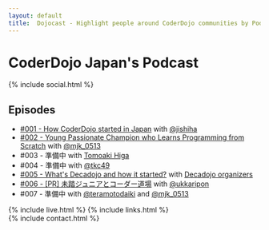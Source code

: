 ```yaml
---
layout: default
title:  Dojocast - Highlight people around CoderDojo communities by Podcast
---
```


# CoderDojo Japan's Podcast

{% include social.html %}
 
## Episodes

- [#001 - How CoderDojo started in Japan](/1) with [@jishiha](https://twitter.com/jishiha)
- [#002 - Young Passionate Champion who Learns Programming from Scratch](/2) with [@mjk_0513](https://twitter.com/mjk_0513)
- #003 - 準備中 with [Tomoaki Higa](https://www.facebook.com/tomoakihjiji)
- #004 - 準備中 with [@tkc49](https://twitter.com/tkc49)
- [#005 - What's Decadojo and how it started?](/5) with [Decadojo organizers](https://peraichi.com/landing_pages/view/decadojo)
- [#006 - [PR] 未踏ジュニアとコーダー道場](/6) with <a href="https://twitter.com/ukkaripon">@ukkaripon</a>
- #007 - 準備中 with [@teramotodaiki](https://twitter.com/teramotodaiki) and [@mjk_0513](https://twitter.com/mjk_0513)

{% include live.html %}
{% include links.html %}
<br />
{% include contact.html %}
<br />

